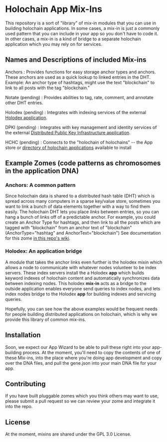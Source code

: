 # Holochain App Mix-Ins

This repository is a sort of "library" of mix-in modules that you can use in building holochain applications. In some cases, a mix-in is just a commonly used pattern that you can include in your app so you don't have to code it. In other cases, a mix-in is a kind of bridge to a separate holochain application which you may rely on for services.

## Names and Descriptions of included Mix-ins

Anchors
 : Provides functions for easy storage anchor types and anchors. These anchors are used as a quick lookup to linked entries in the DHT. Example: An anchor type of hashtags, might use the text "blockchain" to link to all posts with the tag "blockchain."
 
Notate (pending)
 : Provides abilities to tag, rate, comment, and annotate other DHT entries.

Holodex (pending)
 : Integrates with indexing services of the external [Holodex application](https://github.com/holochain/holodex).

DPKI (pending)
 : Integrates with key management and identity services of the external [Distributed Public Key Infrastructure application](https://github.com/holochain/dpki).
 
HCHC (pending)
 : Connects to the "holochain of holochains" -- the App store or [directory of holochain applications](https://github.com/holochain/hchc) available to install

## Example Zomes (code patterns as chromosomes in the application DNA)

### Anchors: A common pattern
Since holochain data is shared to a distributed hash table (DHT) which is spread across many computers in a sparse key/value store, sometimes you want to link a bunch of data elements together with a way to find them easily. The holochain DHT lets you place *links* between entries, so you can hang a bunch of links off of a predictable anchor. For example, you could create an Anchor Type for hashtags, and then link to all the posts which are tagged with "blockchain" from an anchor text of "blockchain" (AnchorType="hashtag" and AnchorText="blockchain") See documentation for this zome [in this repo's wiki](https://github.com/holochain/mixins/wiki).

### Holodex: An application bridge
A module that takes the anchor links even further is the holodex mixin which allows a node to communicate with whatever nodes volunteer to be index servers. These index servers install the a Holodex **app** which builds keyword indexes of holochain content and automatically synchronizes data between indexing nodes. This holodex **mix-in** acts as a bridge to the outside application enables everyone send queries to index nodes, and lets index nodes bridge to the Holodex **app** for building indexes and servicing queries.

Hopefully, you can see how the above examples would be frequent needs for people building distributed applications on holochain, which is why we provide this library of common mix-ins. 

## Installation
Soon, we expect our App Wizard to be able to pull these right into your app-building process.  At the moment, you'll need to copy the contents of one of these Mix-ins, into the place where you're doing app development and copy over the DNA files, and pull the gene.json into your main DNA file for your app.

## Contributing
If you have built pluggable zomes which you think others may want to use, please submit a pull request so we can review your zome and integrate it into the repo.

## License
At the moment, mixins are shared under the GPL 3.0 License.
